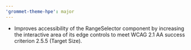 ```yaml
---
'grommet-theme-hpe': major
---
```


- Improves accessibility of the RangeSelector component by increasing the interactive area of its edge controls to meet WCAG 2.1 AA success criterion 2.5.5 (Target Size).
